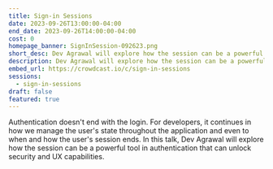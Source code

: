 ```yaml
---
title: Sign-in Sessions
date: 2023-09-26T13:00:00-04:00
end_date: 2023-09-26T14:00:00-04:00
cost: 0
homepage_banner: SignInSession-092623.png
short_desc: Dev Agrawal will explore how the session can be a powerful tool in authentication that can unlock security and UX capabilities.
description: Dev Agrawal will explore how the session can be a powerful tool in authentication that can unlock security and UX capabilities.
embed_url: https://crowdcast.io/c/sign-in-sessions
sessions:
  - sign-in-sessions
draft: false
featured: true
---
```


Authentication doesn't end with the login. For developers, it continues in how we manage the user's state throughout the application and even to when and how the user's session ends. In this talk, Dev Agrawal will explore how the session can be a powerful tool in authentication that can unlock security and UX capabilities.